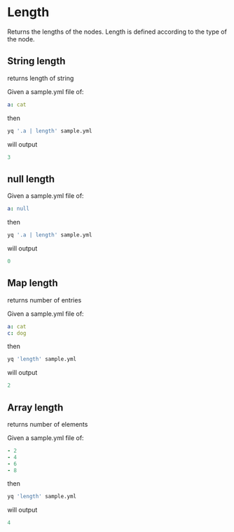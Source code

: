# Length

Returns the lengths of the nodes. Length is defined according to the type of the node.

## String length
returns length of string

Given a sample.yml file of:
```yaml
a: cat
```
then
```bash
yq '.a | length' sample.yml
```
will output
```yaml
3
```

## null length
Given a sample.yml file of:
```yaml
a: null
```
then
```bash
yq '.a | length' sample.yml
```
will output
```yaml
0
```

## Map length
returns number of entries

Given a sample.yml file of:
```yaml
a: cat
c: dog
```
then
```bash
yq 'length' sample.yml
```
will output
```yaml
2
```

## Array length
returns number of elements

Given a sample.yml file of:
```yaml
- 2
- 4
- 6
- 8
```
then
```bash
yq 'length' sample.yml
```
will output
```yaml
4
```

